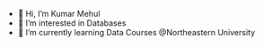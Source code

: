 - 👋 Hi, I’m Kumar Mehul
- 👀 I’m interested in Databases
- 🌱 I’m currently learning Data Courses @Northeastern University
<!--
- 💞️ I’m looking to collaborate on ...
- 📫 How to reach me ...

<!---
kmehul/kmehul is a ✨ special ✨ repository because its `README.md` (this file) appears on your GitHub profile.
You can click the Preview link to take a look at your changes.
--->
